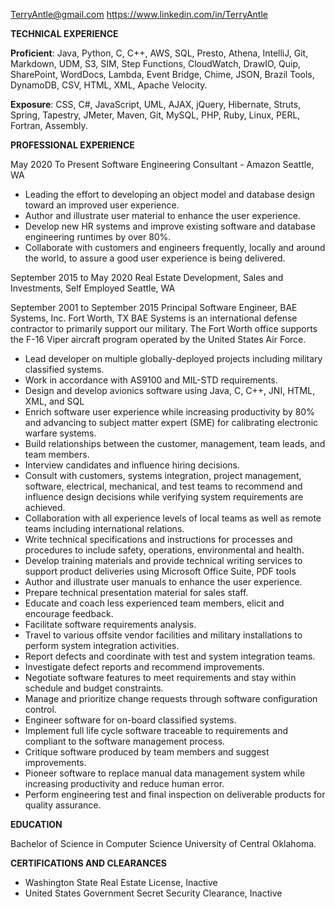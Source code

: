 

TerryAntle@gmail.com
https://www.linkedin.com/in/TerryAntle


 
**TECHNICAL EXPERIENCE**

**Proficient**: Java, Python, C, C++, AWS, SQL, Presto, Athena, IntelliJ, Git, Markdown, UDM, S3, SIM, Step Functions, CloudWatch, DrawIO, Quip, SharePoint, WordDocs, Lambda, Event Bridge, Chime, JSON, Brazil Tools, DynamoDB, CSV, HTML, XML, Apache Velocity.

**Exposure**: CSS, C#, JavaScript, UML, AJAX, jQuery, Hibernate, Struts, Spring, Tapestry, JMeter, Maven, Git, MySQL, PHP, Ruby, Linux, PERL, Fortran, Assembly.

**PROFESSIONAL EXPERIENCE**

May 2020 
To Present
	Software Engineering Consultant - Amazon
Seattle, WA
* Leading the effort to developing an object model and database design toward an improved user experience.
* Author and illustrate user material to enhance the user experience.
* Develop new HR systems and improve existing software and database engineering runtimes by over 80%.
* Collaborate with customers and engineers frequently, locally and around the world, to assure a good user experience is being delivered.

September 2015 to May 2020
Real Estate Development, Sales and Investments, Self Employed
Seattle, WA

September 2001 to 
September 2015	Principal Software Engineer, BAE Systems, Inc.
Fort Worth, TX
BAE Systems is an international defense contractor to primarily support our military. The Fort Worth office supports the F-16 Viper aircraft program operated by the United States Air Force.

* Lead developer on multiple globally-deployed projects including military classified systems.
* Work in accordance with AS9100 and MIL-STD requirements.
* Design and develop avionics software using Java, C, C++, JNI, HTML, XML, and SQL
* Enrich software user experience while increasing productivity by 80% and advancing to subject matter expert (SME) for calibrating electronic warfare systems.
* Build relationships between the customer, management, team leads, and team members.
* Interview candidates and influence hiring decisions.
* Consult with customers, systems integration, project management, software, electrical, mechanical, and test teams to recommend and influence design decisions while verifying system requirements are achieved. 
* Collaboration with all experience levels of local teams as well as remote teams including international relations.
* Write technical specifications and instructions for processes and procedures to include safety, operations, environmental and health.
* Develop training materials and provide technical writing services to support product deliveries using Microsoft Office Suite, PDF tools
* Author and illustrate user manuals to enhance the user experience.
* Prepare technical presentation material for sales staff.
* Educate and coach less experienced team members, elicit and encourage feedback.
* Facilitate software requirements analysis.
* Travel to various offsite vendor facilities and military installations to perform system integration activities. 
* Report defects and coordinate with test and system integration teams.
* Investigate defect reports and recommend improvements.
* Negotiate software features to meet requirements and stay within schedule and budget constraints.
* Manage and prioritize change requests through software configuration control.
* Engineer software for on-board classified systems.
* Implement full life cycle software traceable to requirements and compliant to the software management process.
* Critique software produced by team members and suggest improvements.
* Pioneer software to replace manual data management system while increasing productivity and reduce human error.
* Perform engineering test and final inspection on deliverable products for quality assurance.

**EDUCATION**

Bachelor of Science in Computer Science
University of Central Oklahoma.

**CERTIFICATIONS AND CLEARANCES**

* Washington State Real Estate License, Inactive
* United States Government Secret Security Clearance, Inactive

  

